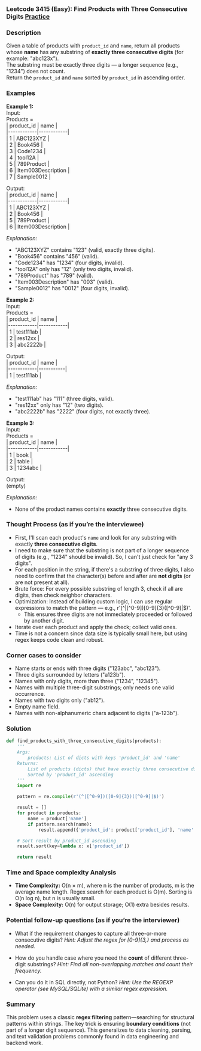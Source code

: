 ### Leetcode 3415 (Easy): Find Products with Three Consecutive Digits  [Practice](https://leetcode.com/problems/find-products-with-three-consecutive-digits)

### Description  
Given a table of products with `product_id` and `name`, return all products whose **name** has any substring of **exactly three consecutive digits** (for example: "abc123x").  
The substring must be exactly three digits — a longer sequence (e.g., "1234") does not count.  
Return the `product_id` and `name` sorted by `product_id` in ascending order.

### Examples  

**Example 1:**  
Input:  
Products =  
| product_id | name        |  
|------------|------------|  
| 1          | ABC123XYZ  |  
| 2          | Book456    |  
| 3          | Code1234   |  
| 4          | tool12A    |  
| 5          | 789Product |  
| 6          | Item003Description |  
| 7          | Sample0012 |  

Output:  
| product_id | name        |  
|------------|------------|  
| 1          | ABC123XYZ  |  
| 2          | Book456    |  
| 5          | 789Product |  
| 6          | Item003Description |  

*Explanation:*
- "ABC123XYZ" contains "123" (valid, exactly three digits).
- "Book456" contains "456" (valid).
- "Code1234" has "1234" (four digits, invalid).
- "tool12A" only has "12" (only two digits, invalid).
- "789Product" has "789" (valid).
- "Item003Description" has "003" (valid).
- "Sample0012" has "0012" (four digits, invalid).


**Example 2:**  
Input:  
Products =  
| product_id | name        |  
|------------|------------|  
| 1          | test111ab  |  
| 2          | res12xx    |  
| 3          | abc2222b   |  

Output:  
| product_id | name      |  
|------------|-----------|  
| 1          | test111ab |  

*Explanation:*
- "test111ab" has "111" (three digits, valid).
- "res12xx" only has "12" (two digits).
- "abc2222b" has "2222" (four digits, not exactly three).


**Example 3:**  
Input:  
Products =  
| product_id | name        |  
|------------|------------|  
| 1          | book       |  
| 2          | table      |  
| 3          | 1234abc    |  

Output:  
(empty)

*Explanation:*
- None of the product names contains **exactly** three consecutive digits.


### Thought Process (as if you’re the interviewee)  
- First, I'll scan each product's `name` and look for any substring with exactly **three consecutive digits**.
- I need to make sure that the substring is not part of a longer sequence of digits (e.g., "1234" should be invalid). So, I can't just check for "any 3 digits".
- For each position in the string, if there's a substring of three digits, I also need to confirm that the character(s) before and after are **not digits** (or are not present at all).
- Brute force: For every possible substring of length 3, check if all are digits, then check neighbor characters.
- Optimization: Instead of building custom logic, I can use regular expressions to match the pattern — e.g., r'(^|[^0-9])[0-9]{3}([^0-9]|$)'.
  - This ensures three digits are not immediately proceeded or followed by another digit.
- Iterate over each product and apply the check; collect valid ones.  
- Time is not a concern since data size is typically small here, but using regex keeps code clean and robust.


### Corner cases to consider  
- Name starts or ends with three digits ("123abc", "abc123").
- Three digits surrounded by letters ("a123b").
- Names with only digits, more than three ("1234", "12345").
- Names with multiple three-digit substrings; only needs one valid occurrence.
- Names with two digits only ("ab12").
- Empty name field.
- Names with non-alphanumeric chars adjacent to digits ("a-123b").


### Solution

```python
def find_products_with_three_consecutive_digits(products):
    '''
    Args:
        products: List of dicts with keys 'product_id' and 'name'
    Returns:
        List of products (dicts) that have exactly three consecutive digits in 'name'
        Sorted by 'product_id' ascending
    '''
    import re

    pattern = re.compile(r'(^|[^0-9])([0-9]{3})([^0-9]|$)')

    result = []
    for product in products:
        name = product['name']
        if pattern.search(name):
            result.append({'product_id': product['product_id'], 'name': name})

    # Sort result by product_id ascending
    result.sort(key=lambda x: x['product_id'])

    return result
```

### Time and Space complexity Analysis  

- **Time Complexity:** O(n × m), where n is the number of products, m is the average name length. Regex search for each product is O(m). Sorting is O(n log n), but n is usually small.
- **Space Complexity:** O(n) for output storage; O(1) extra besides results.


### Potential follow-up questions (as if you’re the interviewer)  

- What if the requirement changes to capture all three-or-more consecutive digits?
  *Hint: Adjust the regex for [0-9]{3,} and process as needed.*

- How do you handle case where you need the **count** of different three-digit substrings?
  *Hint: Find all non-overlapping matches and count their frequency.*

- Can you do it in SQL directly, not Python?
  *Hint: Use the REGEXP operator (see MySQL/SQLite) with a similar regex expression.*

### Summary
This problem uses a classic **regex filtering** pattern—searching for structural patterns within strings. The key trick is ensuring **boundary conditions** (not part of a longer digit sequence). This generalizes to data cleaning, parsing, and text validation problems commonly found in data engineering and backend work.